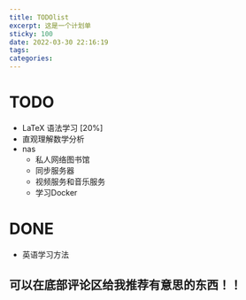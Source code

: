 ```yaml
---
title: TODOlist
excerpt: 这是一个计划单
sticky: 100
date: 2022-03-30 22:16:19
tags:
categories:
---
```


# TODO
* LaTeX 语法学习 [20%]
* 直观理解数学分析
* nas
  * 私人网络图书馆
  * 同步服务器
  * 视频服务和音乐服务
  * 学习Docker

# DONE
* 英语学习方法 

## 可以在底部评论区给我推荐有意思的东西！！